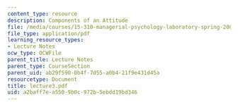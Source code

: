 ```yaml
---
content_type: resource
description: Components of an Attitude
file: /media/courses/15-310-managerial-psychology-laboratory-spring-2003/a2baff7ea5509b0c972b5ebdd19bd346_lecture3.pdf
file_type: application/pdf
learning_resource_types:
- Lecture Notes
ocw_type: OCWFile
parent_title: Lecture Notes
parent_type: CourseSection
parent_uid: ab29f590-0b4f-7d55-a0b4-21f9e431d45a
resourcetype: Document
title: lecture3.pdf
uid: a2baff7e-a550-9b0c-972b-5ebdd19bd346
---
```

